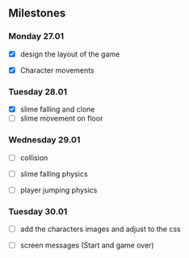 ## Milestones

### Monday 27.01

- [x] design the layout of the game
- [x] Character movements


### Tuesday 28.01
- [x] slime falling and clone
- [ ] slime movement on floor

### Wednesday 29.01

- [ ] collision
- [ ] slime falling physics
- [ ] player jumping physics


### Tuesday 30.01
- [ ] add the characters images and adjust to the css
- [ ] screen messages (Start and game over)

